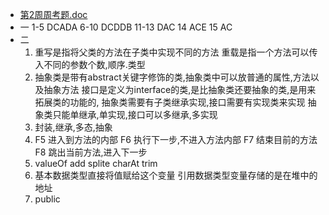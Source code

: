 - [第2周周考题.doc](../assets/第2周周考题_1650089024252_0.doc)
- 一
  1-5 DCADA
  6-10 DCDDB
  11-13 DAC
  14 ACE
  15 AC
- 二
  1. 重写是指将父类的方法在子类中实现不同的方法
    重载是指一个方法可以传入不同的参数个数,顺序.类型
  2. 抽象类是带有abstract关键字修饰的类,抽象类中可以放普通的属性,方法以及抽象方法
    接口是定义为interface的类,是比抽象类还要抽象的类,是用来拓展类的功能的,
    抽象类需要有子类继承实现,接口需要有实现类来实现
    抽象类只能单继承,单实现,接口可以多继承,多实现
  3. 封装,继承,多态,抽象
  4. F5  进入到方法的内部
      F6  执行下一步,不进入方法内部
      F7  结束目前的方法
      F8  跳出当前方法,进入下一步
  5. valueOf
      add
      splite
      charAt
      trim
   6. 基本数据类型直接将值赋给这个变量
       引用数据类型变量存储的是在堆中的地址
   7. public